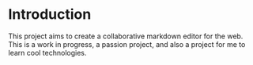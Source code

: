 # Introduction

This project aims to create a collaborative markdown editor for the web. This is a work in progress, a passion project, and also a project for me to learn cool technologies.